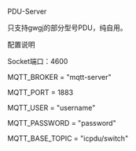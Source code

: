 PDU-Server

只支持gwgj的部分型号PDU，纯自用。

配置说明

Socket端口：4600

MQTT_BROKER = "mqtt-server"

MQTT_PORT = 1883

MQTT_USER = "username"

MQTT_PASSWORD = "password"

MQTT_BASE_TOPIC = "icpdu/switch"
